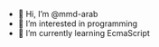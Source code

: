 - 👋 Hi, I’m @mmd-arab
- 👀 I’m interested in programming
- 🌱 I’m currently learning EcmaScript

<!---
mmd-arab/mmd-arab is a ✨ special ✨ repository because its `README.md` (this file) appears on your GitHub profile.
You can click the Preview link to take a look at your changes.
--->
